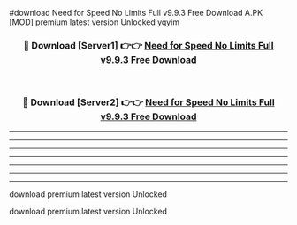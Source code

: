 #download Need for Speed No Limits Full v9.9.3 Free Download A.PK [MOD] premium latest version Unlocked yqyim 



<div align="center">
<h3>🔴 Download [Server1] 👉👉 <a href="https://download1apk.web.app/">Need for Speed No Limits Full v9.9.3 Free Download</a></h3><br>

<h3>🔴 Download [Server2] 👉👉 <a href="https://download1apk.web.app/">Need for Speed No Limits Full v9.9.3 Free Download</a></h3>
</div>





----------------------------------------------------------

----------------------------------------------------------

----------------------------------------------------------

----------------------------------------------------------

----------------------------------------------------------

----------------------------------------------------------

----------------------------------------------------------

download premium latest version Unlocked

download premium latest version Unlocked
